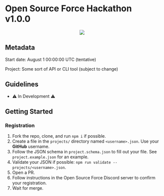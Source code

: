 # Open Source Force Hackathon v1.0.0

<div align="center">
<a href="https://discord.gg/DCznYuU4Ms"><img src="https://img.shields.io/discord/913584348937207839?logo=discord&logoColor=white&color=5865F2"></a>
</div>

## Metadata

Start date: August 1 00:00:00 UTC (tentative)

Project: Some sort of API or CLI tool (subject to change)

## Guidelines

- ⚠️ In Development ⚠️

## Getting Started

### Registration

1. Fork the repo, clone, and run `npm i` if possible.
2. Create a file in the `projects/` directory named `<username>.json`. Use your **GitHub** username.
3. Follow the JSON schema in `project.schema.json` to fill out your file. See `project.example.json` for an example.
4. Validate your JSON if possible: `npm run validate -- projects/<username>.json`.
5. Open a PR.
6. Follow instructions in the Open Source Force Discord server to confirm your registration.
7. Wait for merge.
